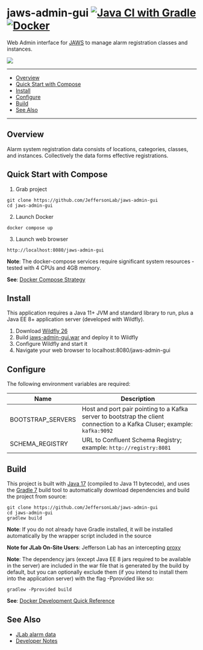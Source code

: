 # jaws-admin-gui [![Java CI with Gradle](https://github.com/JeffersonLab/jaws-admin-gui/actions/workflows/gradle.yml/badge.svg)](https://github.com/JeffersonLab/jaws-admin-gui/actions/workflows/gradle.yml) [![Docker](https://img.shields.io/docker/v/slominskir/jaws-admin-gui?sort=semver&label=DockerHub)](https://hub.docker.com/r/slominskir/jaws-admin-gui)
Web Admin interface for [JAWS](https://github.com/JeffersonLab/jaws) to manage alarm registration classes and instances.

<p>
<a href="#"><img src="https://raw.githubusercontent.com/JeffersonLab/jaws-web-admin/master/Screenshot.png"/></a>     
</p>

---
 - [Overview](https://github.com/JeffersonLab/jaws-admin-gui#overview)
 - [Quick Start with Compose](https://github.com/JeffersonLab/jaws-admin-gui#quick-start-with-compose) 
 - [Install](https://github.com/JeffersonLab/jaws-admin-gui#install)
 - [Configure](https://github.com/JeffersonLab/jaws-admin-gui#configure)
 - [Build](https://github.com/JeffersonLab/jaws-admin-gui#build)
 - [See Also](https://github.com/JeffersonLab/jaws-admin-gui#see-also)
---

## Overview
Alarm system registration data consists of locations, categories, classes, and instances.  Collectively the data forms effective registrations.

## Quick Start with Compose
1. Grab project
```
git clone https://github.com/JeffersonLab/jaws-admin-gui
cd jaws-admin-gui
```
2. Launch Docker
```
docker compose up
```
3. Launch web browser
```
http://localhost:8080/jaws-admin-gui
```
**Note**: The docker-compose services require significant system resources - tested with 4 CPUs and 4GB memory.

**See**: [Docker Compose Strategy](https://gist.github.com/slominskir/a7da801e8259f5974c978f9c3091d52c)

## Install
This application requires a Java 11+ JVM and standard library to run, plus a Java EE 8+ application server (developed with Wildfly).

   1. Download [Wildfly 26](https://www.wildfly.org/downloads/)
   1. Build [jaws-admin-gui.war](https://github.com/JeffersonLab/jaws-admin-gui#build) and deploy it to Wildfly
   2. Configure Wildfly and start it
   3. Navigate your web browser to localhost:8080/jaws-admin-gui


## Configure
The following environment variables are required:

| Name | Description |
|----------|---------|
| BOOTSTRAP_SERVERS | Host and port pair pointing to a Kafka server to bootstrap the client connection to a Kafka Cluser; example: `kafka:9092` |
| SCHEMA_REGISTRY | URL to Confluent Schema Registry; example: `http://registry:8081` |

## Build
This project is built with [Java 17](https://adoptium.net/) (compiled to Java 11 bytecode), and uses the [Gradle 7](https://gradle.org/) build tool to automatically download dependencies and build the project from source:

```
git clone https://github.com/JeffersonLab/jaws-admin-gui
cd jaws-admin-gui
gradlew build
```
**Note**: If you do not already have Gradle installed, it will be installed automatically by the wrapper script included in the source

**Note for JLab On-Site Users**: Jefferson Lab has an intercepting [proxy](https://gist.github.com/slominskir/92c25a033db93a90184a5994e71d0b78)

**Note**: The dependency jars (except Java EE 8 jars required to be available in the server) are included in the war file that is generated by the build by default, but you can optionally exclude them (if you intend to install them into the application server) with the flag -Pprovided like so:
```
gradlew -Pprovided build
```

**See**: [Docker Development Quick Reference](https://gist.github.com/slominskir/a7da801e8259f5974c978f9c3091d52c#development-quick-reference)

## See Also
- [JLab alarm data](https://github.com/JeffersonLab/alarms)
- [Developer Notes](https://github.com/JeffersonLab/jaws-admin-gui/wiki/Developer-Notes)
